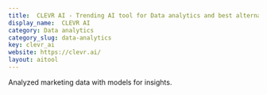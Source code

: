 ```yaml
---
title:  CLEVR AI - Trending AI tool for Data analytics and best alternatives
display_name:  CLEVR AI
category: Data analytics
category_slug: data-analytics
key: clevr_ai
website: https://clevr.ai/
layout: aitool
---
```


Analyzed marketing data with models for insights.

